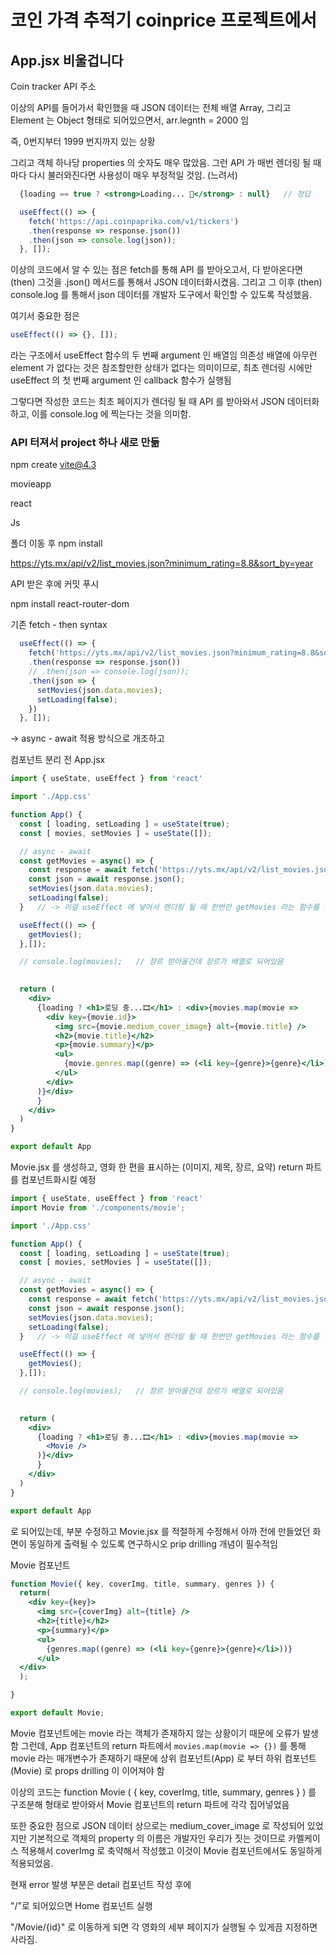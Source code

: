 # 코인 가격 추적기 coinprice 프로젝트에서

## App.jsx 비울겁니다

Coin tracker API 주소

이상의 API를 들어가서 확인했을 때 JSON 데이터는 전체 배열 Array, 그리고 Element 는 Object 형태로 되어있으면서, arr.legnth = 2000 임

즉, 0번지부터 1999 번지까지 있는 상황

그리고 객체 하나당 properties 의 숫자도 매우 많았음. 그런 API 가 매번 렌더링 될 때마다 다시 불러와진다면 사용성이 매우 부정적일 것임. (느려서)


```jsx
  {loading == true ? <strong>Loading... 🧷</strong> : null}   // 정답
```


```jsx
  useEffect(() => {
    fetch('https://api.coinpaprika.com/v1/tickers')
    .then(response => response.json())
    .then(json => console.log(json));
  }, []);
```

이상의 코드에서 알 수 있는 점은 fetch를 통해 API 를 받아오고서, 다 받아온다면 (then) 그것을 .json() 메서드를 통해서 JSON 데이터화시켰음. 그리고 그 이후 (then) console.log 를 통해서 json 데이터를 개발자 도구에서 확인할 수 있도록 작성했음.

여기서 중요한 점은
```jsx
useEffect(() => {}, []);
```
라는 구조에서 useEffect 함수의 두 번째 argument 인 배열임
의존성 배열에 아무런 element 가 없다는 것은 참조할만한 상태가 없다는 의미이므로, 최초 렌더링 시에만 useEffect 의 첫 번째 argument 인 callback 함수가 실행됨

그렇다면 작성한 코드는 최초 페이지가 렌더링 될 때 API 를 받아와서 JSON 데이터화하고, 이를 console.log 에 찍는다는 것을 의미함.

### API 터져서 project 하나 새로 만듦

npm create vite@4.3

movieapp

react

Js

폴더 이동 후 npm install

https://yts.mx/api/v2/list_movies.json?minimum_rating=8.8&sort_by=year

API 받은 후에 커밋 푸시

npm install react-router-dom

기존 fetch - then syntax
```jsx
  useEffect(() => {
    fetch('https://yts.mx/api/v2/list_movies.json?minimum_rating=8.8&sort_by=year')
    .then(response => response.json())
    // .then(json => console.log(json));
    .then(json => {
      setMovies(json.data.movies);
      setLoading(false);
    })
  }, []);
```

-> async - await 적용 방식으로 개조하고 

컴포넌트 분리 전 App.jsx
```jsx
import { useState, useEffect } from 'react'

import './App.css'

function App() {
  const [ loading, setLoading ] = useState(true);
  const [ movies, setMovies ] = useState([]);

  // async - await
  const getMovies = async() => {
    const response = await fetch('https://yts.mx/api/v2/list_movies.json?minimum_rating=8.8&sort_by=year');
    const json = await response.json();
    setMovies(json.data.movies);
    setLoading(false);
  }   // -> 이걸 useEffect 에 넣어서 렌더링 될 때 한번만 getMovies 라는 함수를 실행시키겠다

  useEffect(() => {
    getMovies();
  },[]);

  // console.log(movies);   // 장르 받아올건데 장르가 배열로 되어있음

  
  return (
    <div>
      {loading ? <h1>로딩 중...🎞</h1> : <div>{movies.map(movie => 
        <div key={movie.id}>
          <img src={movie.medium_cover_image} alt={movie.title} />
          <h2>{movie.title}</h2>
          <p>{movie.summary}</p>
          <ul>
            {movie.genres.map((genre) => (<li key={genre}>{genre}</li>))}
          </ul>
        </div>
      )}</div>
      }
    </div>
  )
}

export default App
```

Movie.jsx 를 생성하고, 영화 한 편을 표시하는 (이미지, 제목, 장르, 요약) return 파트를 컴포넌트화시킬 예정

```jsx
import { useState, useEffect } from 'react'
import Movie from './components/movie';

import './App.css'

function App() {
  const [ loading, setLoading ] = useState(true);
  const [ movies, setMovies ] = useState([]);

  // async - await
  const getMovies = async() => {
    const response = await fetch('https://yts.mx/api/v2/list_movies.json?minimum_rating=8.8&sort_by=year');
    const json = await response.json();
    setMovies(json.data.movies);
    setLoading(false);
  }   // -> 이걸 useEffect 에 넣어서 렌더링 될 때 한번만 getMovies 라는 함수를 실행시키겠다

  useEffect(() => {
    getMovies();
  },[]);

  // console.log(movies);   // 장르 받아올건데 장르가 배열로 되어있음

  
  return (
    <div>
      {loading ? <h1>로딩 중...🎞</h1> : <div>{movies.map(movie => 
        <Movie />
      )}</div>
      }
    </div>
  )
}

export default App
```
로 되어있는데, <Movie /> 부분 수정하고
Movie.jsx 를 적절하게 수정해서
아까 전에 만들었던 화면이 동일하게 출력될 수 있도록 연구하시오
prip drilling 개념이 필수적임

Movie 컴포넌트
```jsx
function Movie({ key, coverImg, title, summary, genres }) {
  return(
    <div key={key}>
      <img src={coverImg} alt={title} />
      <h2>{title}</h2>
      <p>{summary}</p>
      <ul>
        {genres.map((genre) => (<li key={genre}>{genre}</li>))}
      </ul>
  </div>
  );

}

export default Movie;
```
Movie 컴포넌트에는 movie 라는 객체가 존재하지 않는 상황이기 때문에 오류가 발생함
그런데, App 컴포넌트의 return 파트에서 `movies.map(movie => {})` 를 통해 movie 라는 매개변수가 존재하기 때문에 상위 컴포넌트(App) 로 부터 하위 컴포넌트 (Movie) 로 props drilling 이 이어져야 함

이상의 코드는 function Movie ( { key, coverImg, title, summary, genres } ) 를 구조분해 형태로 받아와서 Movie 컴포넌트의 return 파트에 각각 집어넣었음

또한 중요한 점으로 JSON 데이터 상으로는 medium_cover_image 로 작성되어 있었지만 기본적으로 객체의 property 의 이름은 개발자인 우리가 짓는 것이므로 카멜케이스 적용해서 coverImg 로 축약해서 작성했고 이것이 Movie 컴포넌트에서도 동일하게 적용되었음.

현재 error 발생 부분은 detail 컴포넌트 작성 후에 

"/"로 되어있으면 Home 컴포넌트 실행

"/Movie/{id}" 로 이동하게 되면 각 영화의 세부 페이지가 실행될 수 있게끔 지정하면 사라짐.